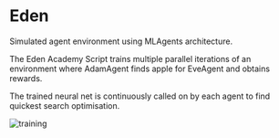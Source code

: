 # Eden
Simulated agent environment using MLAgents architecture.

The Eden Academy Script trains multiple parallel iterations of an environment where AdamAgent finds apple for EveAgent and obtains 
rewards.

The trained neural net is continuously called on by each agent to find quickest search optimisation.

![training](https://user-images.githubusercontent.com/20610948/76891121-7b45ed80-68ae-11ea-8530-c9ec07473f49.PNG)

